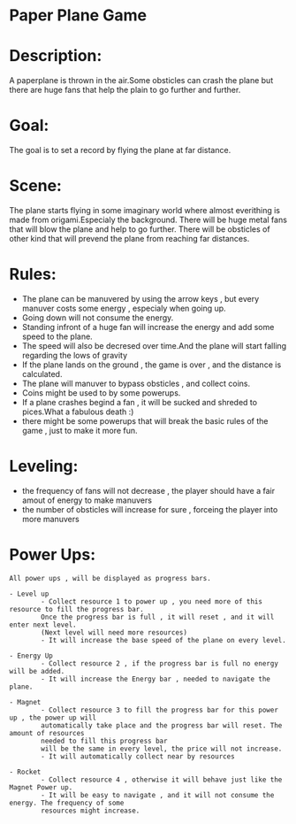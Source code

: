 Paper Plane Game
================

Description:
============
  
  A paperplane is thrown in the air.Some obsticles can crash the plane but there are huge fans that help the plain to 
  go further and further.

		
Goal:
=====
  
  The goal is to set a record by flying the plane at far distance.


Scene:	
======

  The plane starts flying in some imaginary world where almost everithing is made from origami.Especialy the background.
  There will be huge metal fans that will blow the plane and help to go further. There will be obsticles of other kind 
  that will prevend the plane from reaching far distances.
	
Rules:
======

  - The plane can be manuvered by using the arrow keys , but every manuver costs some energy , especialy when going up.
  - Going down will not consume the energy.
  - Standing infront of a huge fan will increase the energy and add some speed to the plane.
  - The speed will also be decresed over time.And the plane will start falling regarding the lows of gravity
  - If the plane lands on the ground , the game is over , and the distance is calculated.
  - The plane will manuver to bypass obsticles , and collect coins.
  - Coins might be used to by some powerups.
  - If a plane crashes begind a fan , it will be sucked and shreded to pices.What a fabulous death :)
  - there might be some powerups that will break the basic rules of the game , just to make it more fun.
	
Leveling:
=========

 - the frequency of fans will not decrease , the player should have a fair amout of energy to make manuvers
 - the number of obsticles will increase for sure , forceing the player into more manuvers
 



Power Ups:
=========

	All power ups , will be displayed as progress bars.

	- Level up 
			- Collect resource 1 to power up , you need more of this resource to fill the progress bar.
			Once the progress bar is full , it will reset , and it will enter next level. 
			(Next level will need more resources)
			- It will increase the base speed of the plane on every level.
			
	- Energy Up
			- Collect resource 2 , if the progress bar is full no energy will be added.
			- It will increase the Energy bar , needed to navigate the plane.	
	
	- Magnet
			- Collect resource 3 to fill the progress bar for this power up , the power up will
			automatically take place and the progress bar will reset. The amount of resources 
			needed to fill this progress bar 
			will be the same in every level, the price will not increase.
			- It will automatically collect near by resources
			
	- Rocket
			- Collect resource 4 , otherwise it will behave just like the Magnet Power up.
			- It will be easy to navigate , and it will not consume the energy. The frequency of some 
			resources might increase.
			
	
